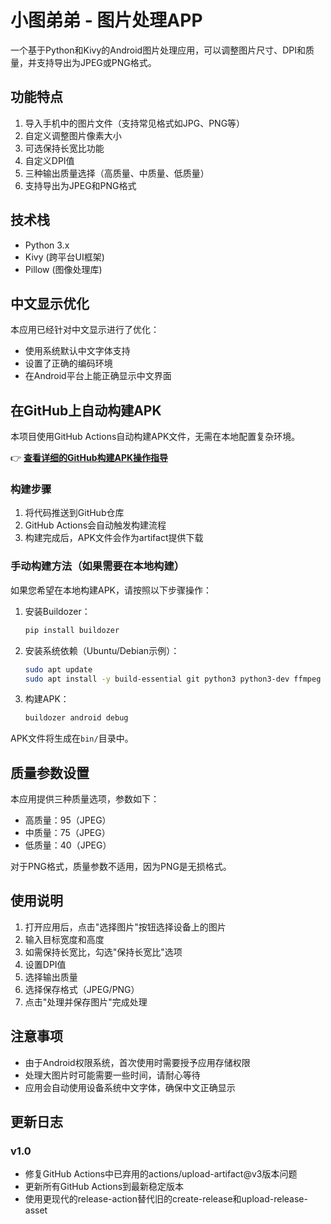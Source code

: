 # 小图弟弟 - 图片处理APP

一个基于Python和Kivy的Android图片处理应用，可以调整图片尺寸、DPI和质量，并支持导出为JPEG或PNG格式。

## 功能特点

1. 导入手机中的图片文件（支持常见格式如JPG、PNG等）
2. 自定义调整图片像素大小
3. 可选保持长宽比功能
4. 自定义DPI值
5. 三种输出质量选择（高质量、中质量、低质量）
6. 支持导出为JPEG和PNG格式

## 技术栈

- Python 3.x
- Kivy (跨平台UI框架)
- Pillow (图像处理库)

## 中文显示优化

本应用已经针对中文显示进行了优化：
- 使用系统默认中文字体支持
- 设置了正确的编码环境
- 在Android平台上能正确显示中文界面

## 在GitHub上自动构建APK

本项目使用GitHub Actions自动构建APK文件，无需在本地配置复杂环境。

👉 **[查看详细的GitHub构建APK操作指导](GITHUB_BUILD_GUIDE.md)**

### 构建步骤

1. 将代码推送到GitHub仓库
2. GitHub Actions会自动触发构建流程
3. 构建完成后，APK文件会作为artifact提供下载

### 手动构建方法（如果需要在本地构建）

如果您希望在本地构建APK，请按照以下步骤操作：

1. 安装Buildozer：
   ```bash
   pip install buildozer
   ```

2. 安装系统依赖（Ubuntu/Debian示例）：
   ```bash
   sudo apt update
   sudo apt install -y build-essential git python3 python3-dev ffmpeg libsdl2-dev libsdl2-image-dev libsdl2-mixer-dev libsdl2-ttf-dev libportmidi-dev libswscale-dev libavformat-dev libavcodec-dev zlib1g-dev
   ```

3. 构建APK：
   ```bash
   buildozer android debug
   ```

APK文件将生成在`bin/`目录中。

## 质量参数设置

本应用提供三种质量选项，参数如下：
- 高质量：95（JPEG）
- 中质量：75（JPEG）
- 低质量：40（JPEG）

对于PNG格式，质量参数不适用，因为PNG是无损格式。

## 使用说明

1. 打开应用后，点击"选择图片"按钮选择设备上的图片
2. 输入目标宽度和高度
3. 如需保持长宽比，勾选"保持长宽比"选项
4. 设置DPI值
5. 选择输出质量
6. 选择保存格式（JPEG/PNG）
7. 点击"处理并保存图片"完成处理

## 注意事项

- 由于Android权限系统，首次使用时需要授予应用存储权限
- 处理大图片时可能需要一些时间，请耐心等待
- 应用会自动使用设备系统中文字体，确保中文正确显示

## 更新日志

### v1.0
- 修复GitHub Actions中已弃用的actions/upload-artifact@v3版本问题
- 更新所有GitHub Actions到最新稳定版本
- 使用更现代的release-action替代旧的create-release和upload-release-asset